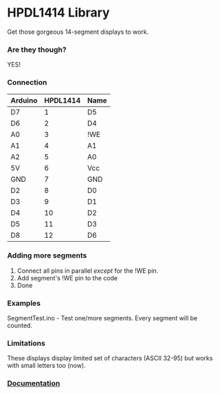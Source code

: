 # HPDL1414 Library

Get those gorgeous 14-segment displays to work.

### Are they though?
YES!

### Connection

|Arduino|HPDL1414|Name|
|-|-|-|
|D7|1|D5|
|D6|2|D4|
|A0|3|!WE|
|A1|4|A1|
|A2|5|A0|
|5V|6|Vcc|
|GND|7|GND|
|D2|8|D0|
|D3|9|D1|
|D4|10|D2|
|D5|11|D3|
|D8|12|D6|

### Adding more segments
1. Connect all pins in parallel *except* for the !WE pin.
2. Add segment's !WE pin to the code
3. Done

### Examples
SegmentTest.ino - Test one/more segments. Every segment will be counted.

### Limitations
These displays display limited set of characters (ASCII 32-95) but works with small letters too (now).

### [Documentation](https://media.digikey.com/pdf/Data%20Sheets/Avago%20PDFs/HPDL-1414.pdf)